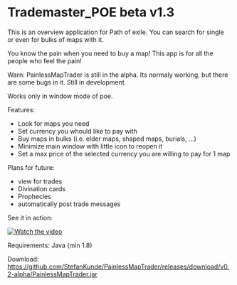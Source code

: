 # Trademaster_POE beta v1.3
This is an overview application for Path of exile.
You can search for single or even for bulks of maps with it.

You know the pain when you need to buy a map!
This app is for all the people who feel the pain!

Warn:
PainlessMapTrader is still in the alpha. Its normaly working, but there are some bugs in it. 
Still in development.

Works only in window mode of poe.

Features:
+ Look for maps you need
+ Set currency you whould like to pay with
+ Buy maps in bulks (i.e. elder maps, shaped maps, burials, ...)
+ Minimize main window with little icon to reopen it
+ Set a max price of the selected currency you are willing to pay for 1 map

Plans for future:
- view for trades
- Divination cards
- Prophecies
- automatically post trade messages



See it in action:


[![Watch the video](https://i.imgur.com/UicY83R.jpg)](https://www.youtube.com/watch?v=V_wN7mJptdA)





Requirements:
Java (min 1.8)




Download:
https://github.com/StefanKunde/PainlessMapTrader/releases/download/v0.2-alpha/PainlessMapTrader.jar
